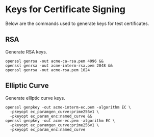 # Keys for Certificate Signing

Below are the commands used to generate keys for test certificates.

## RSA

Generate RSA keys.

    openssl genrsa -out acme-ca-rsa.pem 4096 &&
    openssl genrsa -out acme-interm-rsa.pem 2048 &&
    openssl genrsa -out acme-rsa.pem 1024

## Elliptic Curve

Generate elliptic curve keys.

    openssl genpkey -out acme-interm-ec.pem -algorithm EC \
      -pkeyopt ec_paramgen_curve:prime256v1 \
      -pkeyopt ec_param_enc:named_curve &&
    openssl genpkey -out acme-ec.pem -algorithm EC \
      -pkeyopt ec_paramgen_curve:prime256v1 \
      -pkeyopt ec_param_enc:named_curve
